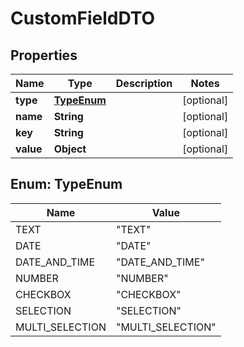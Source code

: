 # CustomFieldDTO

## Properties
Name | Type | Description | Notes
------------ | ------------- | ------------- | -------------
**type** | [**TypeEnum**](#TypeEnum) |  |  [optional]
**name** | **String** |  |  [optional]
**key** | **String** |  |  [optional]
**value** | **Object** |  |  [optional]

<a name="TypeEnum"></a>
## Enum: TypeEnum
Name | Value
---- | -----
TEXT | &quot;TEXT&quot;
DATE | &quot;DATE&quot;
DATE_AND_TIME | &quot;DATE_AND_TIME&quot;
NUMBER | &quot;NUMBER&quot;
CHECKBOX | &quot;CHECKBOX&quot;
SELECTION | &quot;SELECTION&quot;
MULTI_SELECTION | &quot;MULTI_SELECTION&quot;
